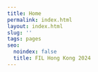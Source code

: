 ```yaml
---
title: Home
permalink: index.html
layout: index.html
slug: ''
tags: pages
seo:
  noindex: false
  title: FIL Hong Kong 2024
---
```



